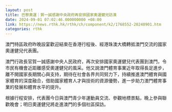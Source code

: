 ```yaml
---
layout: post
title: 巴黎奧運｜賀一誠感謝中央政府再安排國家奧運健兒訪澳
date: 2024-09-01 07:02:46.000000000 +08:00
link: https://news.rthk.hk/rthk/ch/component/k2/1768552-20240901.htm
categories: rthk
---
```


澳門特區政府昨晚設宴歡迎結束在香港行程後、經港珠澳大橋轉抵澳門交流的國家奧運健兒代表團。

澳門行政長官賀一誠感謝中央人民政府，再次安排國家奧運健兒代表團到澳門，令市民有機會近距離感受奧運健兒的風采。他又說澳門體育事業近年取得長足進步，離不開國家長期關心與支持，期待在社會各界共同努力下，持續推進澳門體育與國家體育的深度融合，借助國家體育人才與技術的資源優勢，進一步助力澳門體育事業的發展和體育水平的提升。

根據行程安排，代表團今日與澳門青少年運動員交流、參觀地標景點，晚上參與聯歡晚會；明日奧運健兒將走進澳門的多個社區探訪。

